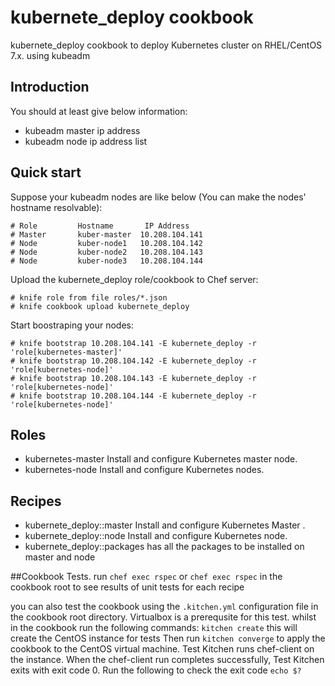 # kubernete_deploy cookbook

kubernete_deploy cookbook to deploy Kubernetes cluster on RHEL/CentOS 7.x. using kubeadm

## Introduction

You should at least give below information:

* kubeadm master ip address
* kubeadm node ip address list


## Quick start

Suppose your kubeadm nodes are like below (You can make the nodes' hostname resolvable):

```
# Role         Hostname       IP Address 
# Master       kuber-master  10.208.104.141 
# Node         kuber-node1   10.208.104.142 
# Node         kuber-node2   10.208.104.143 
# Node         kuber-node3   10.208.104.144 
```
Upload the kubernete_deploy role/cookbook to Chef server:

```
# knife role from file roles/*.json
# knife cookbook upload kubernete_deploy
```

Start boostraping your nodes:

```
# knife bootstrap 10.208.104.141 -E kubernete_deploy -r 'role[kubernetes-master]'
# knife bootstrap 10.208.104.142 -E kubernete_deploy -r 'role[kubernetes-node]'
# knife bootstrap 10.208.104.143 -E kubernete_deploy -r 'role[kubernetes-node]'
# knife bootstrap 10.208.104.144 -E kubernete_deploy -r 'role[kubernetes-node]'
```

## Roles
* kubernetes-master Install and configure Kubernetes master node.
* kubernetes-node Install and configure Kubernetes nodes.

## Recipes
* kubernete_deploy::master  Install and configure Kubernetes Master .
* kubernete_deploy::node  Install and configure Kubernetes node.
* kubernete_deploy::packages  has all the packages to be installed on master and node

##Cookbook Tests.
run `chef exec rspec` or `chef exec rspec` in the cookbook root to see results of unit tests for each recipe

you can also test the cookbook using the `.kitchen.yml` configuration file in the cookbook root directory. Virtualbox is a prerequsite for this test.
whilst in the cookbook run the following commands:
`kitchen create` this will create the CentOS instance for tests
Then run `kitchen converge` to apply the cookbook to the CentOS virtual machine.
Test Kitchen runs chef-client on the instance. When the chef-client run completes successfully, Test Kitchen exits with exit code 0.
Run the following to check the exit code `echo $?`




